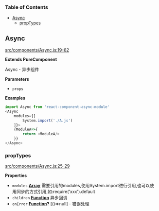 <!-- Generated by documentation.js. Update this documentation by updating the source code. -->

### Table of Contents

-   [Async](#async)
    -   [propTypes](#proptypes)

## Async

[src/components/Async.js:19-82](https://github.com/m860/react-component-async-module/blob/4f5e9ed202dfe17b9f13e6d0e082f25d5610452d/src/components/Async.js#L19-L82 "Source code on GitHub")

**Extends PureComponent**

Async - 异步组件

**Parameters**

-   `props`  

**Examples**

```javascript
import Async from 'react-component-async-module'
<Async
    modules={[
        System.import('./A.js')
    ]}>
    {ModuleA=>{
        return <ModuleA/>
    }}
</Async>
```

### propTypes

[src/components/Async.js:25-29](https://github.com/m860/react-component-async-module/blob/4f5e9ed202dfe17b9f13e6d0e082f25d5610452d/src/components/Async.js#L25-L29 "Source code on GitHub")

**Properties**

-   `modules` **[Array](https://developer.mozilla.org/en-US/docs/Web/JavaScript/Reference/Global_Objects/Array)** 需要引用的modules,使用System.import进行引用,也可以使用同步的方式引用,如:require('xxx').default
-   `children` **[Function](https://developer.mozilla.org/en-US/docs/Web/JavaScript/Reference/Statements/function)** 异步回调
-   `onError` **[Function](https://developer.mozilla.org/en-US/docs/Web/JavaScript/Reference/Statements/function)?** [()=>null] - 错误处理
